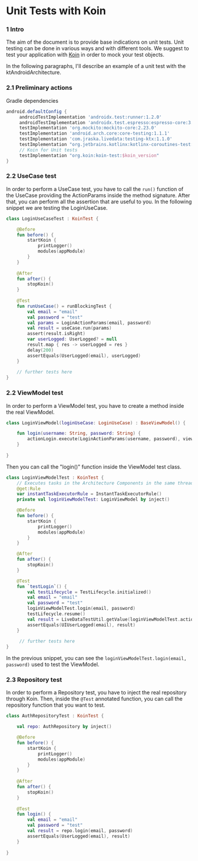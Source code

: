 # Unit Tests with Koin

### 1 Intro
The aim of the document is to provide base indications on unit tests.
Unit testing can be done in various ways and with different tools. 
We suggest to test your application with [Koin](https://insert-koin.io/) in order to mock your test objects.

In the following paragraphs, I'll describe an example of a unit test with the ktAndroidArchitecture.

### 2.1 Preliminary actions
Gradle dependencies

```gradle
android.defaultConfig {
     androidTestImplementation 'androidx.test:runner:1.2.0'
     androidTestImplementation 'androidx.test.espresso:espresso-core:3.2.0'
     testImplementation 'org.mockito:mockito-core:2.23.0'
     testImplementation 'android.arch.core:core-testing:1.1.1'
     testImplementation 'com.jraska.livedata:testing-ktx:1.1.0'
     testImplementation "org.jetbrains.kotlinx:kotlinx-coroutines-test:1.3.0"
     // Koin for Unit tests
     testImplementation "org.koin:koin-test:$koin_version"
}
```

### 2.2 UseCase test
In order to perform a UseCase test, you have to call the `run()` function of the UseCase
providing the ActionParams inside the method signature.
After that, you can perform all the assertion that are useful to you.
In the following snippet we are testing the LoginUseCase.

```kotlin
class LoginUseCaseTest : KoinTest {

    @Before
    fun before() {
        startKoin {
            printLogger()
            modules(appModule)
        }
    }
    
    @After
    fun after() {
        stopKoin()
    }
    
    @Test
    fun runUseCase() = runBlockingTest {
        val email = "email"
        val password = "test"
        val params = LoginActionParams(email, password)
        val result = useCase.run(params)
        assert(result.isRight)
        var userLogged: UserLogged? = null
        result.map { res -> userLogged = res }
        delay(200)
        assertEquals(UserLogged(email), userLogged)
    }
    
    // further tests here
}
```

### 2.2 ViewModel test
In order to perform a ViewModel test, you have to create a method inside the real ViewModel.

```kotlin
class LoginViewModel(loginUseCase: LoginUseCase) : BaseViewModel() {

    fun login(username: String, password: String) {
        actionLogin.execute(LoginActionParams(username, password), viewModelScope)
    }
    
}
```

Then you can call the "login()" function inside the ViewModel test class.

```kotlin
class LoginViewModelTest : KoinTest {
    // Executes tasks in the Architecture Components in the same thread
    @get:Rule
    var instantTaskExecutorRule = InstantTaskExecutorRule()
    private val loginViewModelTest: LoginViewModel by inject()

    @Before
    fun before() {
        startKoin {
            printLogger()
            modules(appModule)
        }
    }

    @After
    fun after() {
        stopKoin()
    }

    @Test
    fun `testLogin`() {
        val testLifecycle = TestLifecycle.initialized()
        val email = "email"
        val password = "test"
        loginViewModelTest.login(email, password)
        testLifecycle.resume()
        val result = LiveDataTestUtil.getValue(loginViewModelTest.actionLogin, testLifecycle)
        assertEquals(UIUserLogged(email), result)
    }
    
     // further tests here
}
```

In the previous snippet, you can see the `loginViewModelTest.login(email, password)` used to test the ViewModel.


### 2.3 Repository test
In order to perform a Repository test, you have to inject the real repository through Koin.
Then, inside the `@Test` annotated function, you can call the repository function that you want to test.

```kotlin
class AuthRepositoryTest : KoinTest {

    val repo: AuthRepository by inject()

    @Before
    fun before() {
        startKoin {
            printLogger()
            modules(appModule)
        }
    }
    
    @After
    fun after() {
        stopKoin()
    }
    
    @Test
    fun login() {
        val email = "email"
        val password = "test"
        val result = repo.login(email, password)
        assertEquals(UserLogged(email), result)
    }
    
}
```
